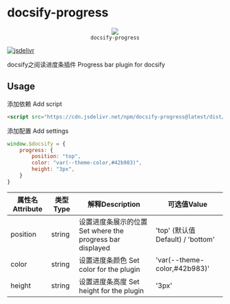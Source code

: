 # docsify-progress

<p align="center">
  <img src="https://docsify.js.org/_media/icon.svg" />
  <br />
  <code>docsify-progress</code>
</p>

[![jsdelivr](https://data.jsdelivr.com/v1/package/npm/docsify-progress/badge)](https://www.jsdelivr.com/package/npm/docsify-progress)

docsify之阅读进度条插件 Progress bar plugin for docsify

## Usage

添加依赖 Add script

```html
<script src="https://cdn.jsdelivr.net/npm/docsify-progress@latest/dist/progress.min.js"></script>
```

添加配置 Add settings

```js
window.$docsify = {
    progress: {
        position: "top",
        color: "var(--theme-color,#42b983)",
        height: "3px",
    }
}
```

| 属性名Attribute | 类型Type | 解释Description | 可选值Value |
| --------------- | -------- | --------------- | ----------- |
| position | string | 设置进度条展示的位置 Set where the progress bar displayed | 'top' (默认值Default) / 'bottom' |
| color | string | 设置进度条颜色 Set color for the plugin | 'var(--theme-color,#42b983)' |
| height | string | 设置进度条高度 Set height for the plugin | '3px' |
